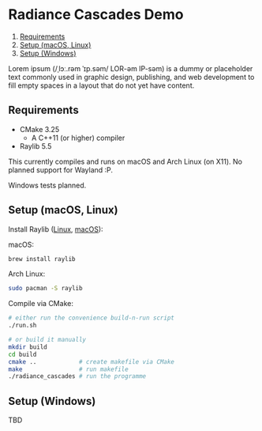 # Radiance Cascades Demo

1. [Requirements](#requirements)
2. [Setup (macOS, Linux)](#setup-macos-linux)
3. [Setup (Windows)](#setup-windows)

Lorem ipsum (/ˌlɔː.rəm ˈɪp.səm/ LOR-əm IP-səm) is a dummy or placeholder text commonly used in graphic design, publishing, and web development to fill empty spaces in a layout that do not yet have content.

## Requirements

- CMake 3.25
    - A C++11 (or higher) compiler
- Raylib 5.5

This currently compiles and runs on macOS and Arch Linux (on X11). No planned support for Wayland :P.

Windows tests planned.

## Setup (macOS, Linux) 

Install Raylib ([Linux](https://github.com/raysan5/raylib/wiki/Working-on-GNU-Linux), [macOS](https://github.com/raysan5/raylib/wiki/Working-on-macOS)):

macOS:
```bash
brew install raylib
```

Arch Linux:
```bash
sudo pacman -S raylib
```

Compile via CMake:

```bash
# either run the convenience build-n-run script
./run.sh

# or build it manually
mkdir build
cd build
cmake ..            # create makefile via CMake
make                # run makefile
./radiance_cascades # run the programme
```

## Setup (Windows)

TBD
